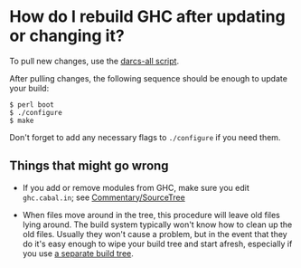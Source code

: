 # How do I rebuild GHC after updating or changing it?


To pull new changes, use the [darcs-all script](building/darcs-all#pulling-new-patches).


After pulling changes, the following sequence should be enough to update your build:

```wiki
$ perl boot
$ ./configure
$ make
```


Don't forget to add any necessary flags to `./configure` if you need them.

## Things that might go wrong

- If you add or remove modules from GHC, make sure you edit `ghc.cabal.in`; see [Commentary/SourceTree](commentary/source-tree)

- When files move around in the tree, this procedure will leave old files lying around.  The build system typically won't know how to clean up the old files.  Usually they won't cause a problem, but in the event that they do it's easy enough to wipe your build tree and start afresh, especially if you use [a separate build tree](building/using#source-trees-and-build-trees).
